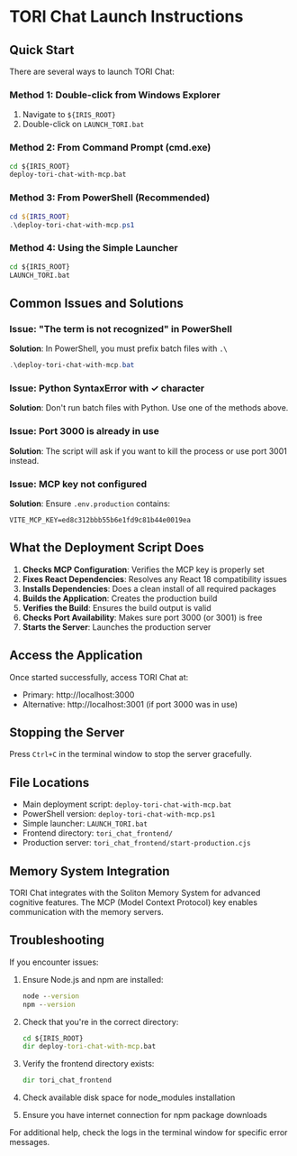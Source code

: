 # TORI Chat Launch Instructions

## Quick Start

There are several ways to launch TORI Chat:

### Method 1: Double-click from Windows Explorer
1. Navigate to `${IRIS_ROOT}`
2. Double-click on `LAUNCH_TORI.bat`

### Method 2: From Command Prompt (cmd.exe)
```cmd
cd ${IRIS_ROOT}
deploy-tori-chat-with-mcp.bat
```

### Method 3: From PowerShell (Recommended)
```powershell
cd ${IRIS_ROOT}
.\deploy-tori-chat-with-mcp.ps1
```

### Method 4: Using the Simple Launcher
```cmd
cd ${IRIS_ROOT}
LAUNCH_TORI.bat
```

## Common Issues and Solutions

### Issue: "The term is not recognized" in PowerShell
**Solution**: In PowerShell, you must prefix batch files with `.\` 
```powershell
.\deploy-tori-chat-with-mcp.bat
```

### Issue: Python SyntaxError with ✓ character
**Solution**: Don't run batch files with Python. Use one of the methods above.

### Issue: Port 3000 is already in use
**Solution**: The script will ask if you want to kill the process or use port 3001 instead.

### Issue: MCP key not configured
**Solution**: Ensure `.env.production` contains:
```
VITE_MCP_KEY=ed8c312bbb55b6e1fd9c81b44e0019ea
```

## What the Deployment Script Does

1. **Checks MCP Configuration**: Verifies the MCP key is properly set
2. **Fixes React Dependencies**: Resolves any React 18 compatibility issues
3. **Installs Dependencies**: Does a clean install of all required packages
4. **Builds the Application**: Creates the production build
5. **Verifies the Build**: Ensures the build output is valid
6. **Checks Port Availability**: Makes sure port 3000 (or 3001) is free
7. **Starts the Server**: Launches the production server

## Access the Application

Once started successfully, access TORI Chat at:
- Primary: http://localhost:3000
- Alternative: http://localhost:3001 (if port 3000 was in use)

## Stopping the Server

Press `Ctrl+C` in the terminal window to stop the server gracefully.

## File Locations

- Main deployment script: `deploy-tori-chat-with-mcp.bat`
- PowerShell version: `deploy-tori-chat-with-mcp.ps1`
- Simple launcher: `LAUNCH_TORI.bat`
- Frontend directory: `tori_chat_frontend/`
- Production server: `tori_chat_frontend/start-production.cjs`

## Memory System Integration

TORI Chat integrates with the Soliton Memory System for advanced cognitive features.
The MCP (Model Context Protocol) key enables communication with the memory servers.

## Troubleshooting

If you encounter issues:

1. Ensure Node.js and npm are installed:
   ```cmd
   node --version
   npm --version
   ```

2. Check that you're in the correct directory:
   ```cmd
   cd ${IRIS_ROOT}
   dir deploy-tori-chat-with-mcp.bat
   ```

3. Verify the frontend directory exists:
   ```cmd
   dir tori_chat_frontend
   ```

4. Check available disk space for node_modules installation

5. Ensure you have internet connection for npm package downloads

For additional help, check the logs in the terminal window for specific error messages.
